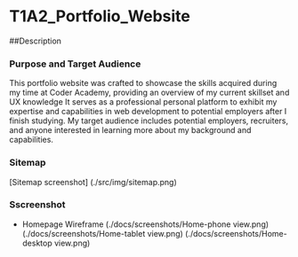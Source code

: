 # T1A2_Portfolio_Website

##Description

### **Purpose and Target Audience**

This portfolio website was crafted to showcase the skills acquired during my time at Coder Academy, providing an overview of my current skillset and UX knowledge It serves as a professional personal platform to exhibit my expertise and capabilities in web development to potential employers after I finish studying. My target audience includes potential employers, recruiters, and anyone interested in learning more about my background and capabilities.

### **Sitemap**

[Sitemap screenshot] (./src/img/sitemap.png)

### **Sscreenshot**

- Homepage Wireframe 
(./docs/screenshots/Home-phone view.png)
(./docs/screenshots/Home-tablet view.png)
(./docs/screenshots/Home-desktop view.png)

